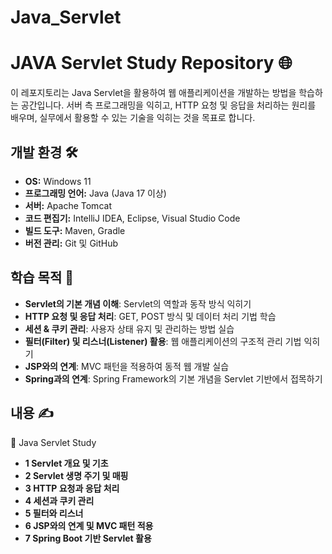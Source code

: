 # Java_Servlet
# JAVA Servlet Study Repository 🌐  

이 레포지토리는 Java Servlet을 활용하여 웹 애플리케이션을 개발하는 방법을 학습하는 공간입니다. 서버 측 프로그래밍을 익히고, HTTP 요청 및 응답을 처리하는 원리를 배우며, 실무에서 활용할 수 있는 기술을 익히는 것을 목표로 합니다.  

## 개발 환경 🛠️  
- **OS:** Windows 11  
- **프로그래밍 언어:** Java (Java 17 이상)  
- **서버:** Apache Tomcat  
- **코드 편집기:** IntelliJ IDEA, Eclipse, Visual Studio Code  
- **빌드 도구:** Maven, Gradle  
- **버전 관리:** Git 및 GitHub  

## 학습 목적 🎯  
- **Servlet의 기본 개념 이해**: Servlet의 역할과 동작 방식 익히기  
- **HTTP 요청 및 응답 처리**: GET, POST 방식 및 데이터 처리 기법 학습  
- **세션 & 쿠키 관리**: 사용자 상태 유지 및 관리하는 방법 실습  
- **필터(Filter) 및 리스너(Listener) 활용**: 웹 애플리케이션의 구조적 관리 기법 익히기  
- **JSP와의 연계**: MVC 패턴을 적용하여 동적 웹 개발 실습  
- **Spring과의 연계**: Spring Framework의 기본 개념을 Servlet 기반에서 접목하기  

## 내용 ✍️  
📁 Java Servlet Study  

- **1 Servlet 개요 및 기초**  
- **2 Servlet 생명 주기 및 매핑**  
- **3 HTTP 요청과 응답 처리**  
- **4 세션과 쿠키 관리**  
- **5 필터와 리스너**  
- **6 JSP와의 연계 및 MVC 패턴 적용**  
- **7 Spring Boot 기반 Servlet 활용**  
